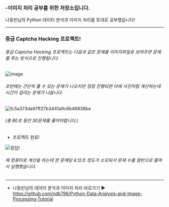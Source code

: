 ### -이미지 처리 공부를 위한 저장소입니다.

나동빈님의 Python 데이터 분석과 이미지 처리를 토대로 공부했습니다!


---

###  중급 Captcha Hacking 프로젝트!


###### 중급 Captcha Hacking 프로젝트는 다음과 같은 문제를 이미지파일로 보여주면 문제를 푸는 방식으로 진행됩니다.

![image](https://user-images.githubusercontent.com/68139415/117544688-83865c80-b05d-11eb-8593-c07026178f32.png)


 
###### 초반에는 간단히 풀 수 있는 문제가 나오지만 점점 진행되면 아래 사진처럼 계산하는데 시간이 걸리는 문제가 나옵니다.
 

  ![fc5a373da97ff27b3441a9c6b46838ba](https://user-images.githubusercontent.com/68139415/117544181-2689a700-b05b-11eb-8c40-22adc2d0b008.png)




###### (총 80초 동안 30문제를 풀어야합니다.)


- 프로젝트 완료!

 ![정답!](https://user-images.githubusercontent.com/68139415/117444255-2b276000-af74-11eb-8cc8-e393ee749d31.PNG)

###### 제 컴퓨터로 계산을 하는데 한 문제당 4.12초 정도가 소모되서 문제 수를 절반으로 줄여서 실행했습니다.

---



- 나동빈님의 데이터 분석과 이미지 처리 바로가기 ▶ https://github.com/ndb796/Python-Data-Analysis-and-Image-Processing-Tutorial

